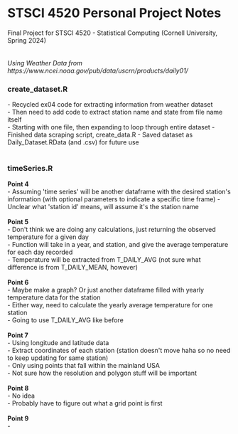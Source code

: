 <h1>STSCI 4520 Personal Project Notes</h1>
Final Project for STSCI 4520 - Statistical Computing (Cornell University, Spring 2024)
<br>
<br>
<br>
<i>Using Weather Data from https://www.ncei.noaa.gov/pub/data/uscrn/products/daily01/ </i>
<br>
<h3>create_dataset.R</h3>
  - Recycled ex04 code for extracting information from weather dataset <br>
  - Then need to add code to extract station name and state from file name itself <br>
    - Starting with one file, then expanding to loop through entire dataset
  - Finished data scraping script, create_data.R
  - Saved dataset as Daily_Dataset.RData (and .csv) for future use
<br>  
<br>
<h3>timeSeries.R</h3>  
  <b>Point 4</b> <br>
  - Assuming 'time series' will be another dataframe with the desired station's information (with optional parameters to indicate a specific time frame)
  - Unclear what 'station id' means, will assume it's the station name
<br>
<br>
  <b>Point 5</b> <br>
  - Don't think we are doing any calculations, just returning the observed temperature for a given day <br>
  - Function will take in a year, and station, and give the average temperature for each day recorded <br>
  - Temperature will be extracted from T_DAILY_AVG (not sure what difference is from T_DAILY_MEAN, however)
<br>  
<br>
  <b>Point 6</b> <br>
  - Maybe make a graph? Or just another dataframe filled with yearly temperature data for the station <br>
  - Either way, need to calculate the yearly average temperature for one station<br>
    - Going to use T_DAILY_AVG like before
<br>
<br>
  <b>Point 7</b> <br>
  - Using longitude and latitude data <br>
  - Extract coordinates of each station (station doesn't move haha so no need to keep updating for same station) <br>
  - Only using points that fall within the mainland USA <br>
  - Not sure how the resolution and polygon stuff will be important
<br>
<br>
  <b>Point 8</b> <br>
  - No idea <br>
  - Probably have to figure out what a grid point is first
<br>   
<br>
  <b>Point 9</b> <br>
  - <br>
  




